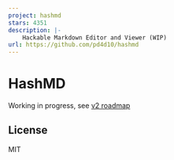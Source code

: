 ```yaml
---
project: hashmd
stars: 4351
description: |-
    Hackable Markdown Editor and Viewer (WIP)
url: https://github.com/pd4d10/hashmd
---
```


# HashMD

Working in progress, see [v2 roadmap](https://github.com/pd4d10/hashmd/issues/271)

## License

MIT

